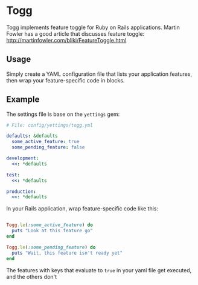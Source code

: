 # Togg #

Togg implements feature toggle for Ruby on Rails applications. Martin Fowler has a good article that discusses feature toggle:
http://martinfowler.com/bliki/FeatureToggle.html

## Usage ##
Simply create a YAML configuration file that lists your application features, then wrap your feature-specific code in blocks.

## Example ##

The settings file is base on the `yettings` gem:

```yaml
# File: config/yettings/togg.yml

defaults: &defaults
  some_active_feature: true
  some_pending_feature: false

development:
  <<: *defaults

test:
  <<: *defaults

production:
  <<: *defaults
```

In your Rails application, wrap feature-specific code like this:

```ruby

Togg.le(:some_active_feature) do
  puts "Look at this feature go"
end

Togg.le(:some_pending_feature) do
  puts "Wait, this feature isn't ready yet"
end
```

The features with keys that evaluate to `true` in your yaml file get executed, and the others don't
